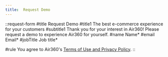 ```yaml
---
title:  Request Demo
---
```


::request-form
#title
Request Demo
#title1
The best e-commerce experience for your customers
#subtitle1
Thank you for your interest in Air360! Please request a demo to experience Air360 for yourself.
#name
Name*
#email
Email*
#jobTitle
Job title*

#rule
You agree to Air360's <span class="text-primary-600 hover:underline">[Terms of Use and Privacy Policy](/privacy-policy)</span>.
::